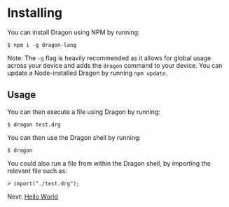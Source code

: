 # Installing

You can install Dragon using NPM by running:

```
$ npm i -g dragon-lang
```

Note: The `-g` flag is heavily recommended as it allows for global usage across your device and adds the `dragon` command to your device. You can update a Node-installed Dragon by running `npm update`.

## Usage

You can then execute a file using Dragon by running:

```
$ dragon test.drg
```

You can then use the Dragon shell by running:

```
$ dragon
```

You could also run a file from within the Dragon shell, by importing the relevant file such as:

```
> import("./test.drg");
```

Next: [Hello World](./hello-world.md)
